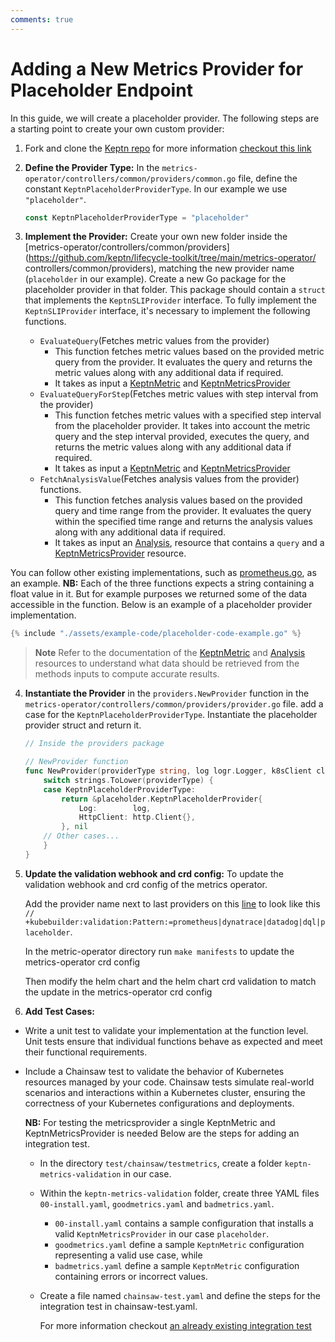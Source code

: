 ```yaml
---
comments: true
---
```


# Adding a New Metrics Provider for Placeholder Endpoint

In this guide, we will create a placeholder provider.
The following steps are a starting point to create your own custom provider:
<!-- markdownlint-disable MD007 -->

1. Fork and clone the [Keptn repo](https://github.com/keptn/lifecycle-toolkit)
  for more information [checkout this link](https://keptn.sh/stable/docs/contribute/general/git/fork-clone/)

2. **Define the Provider Type:** In the `metrics-operator/controllers/common/providers/common.go` file,
 define the constant `KeptnPlaceholderProviderType`.
  In our example we use `"placeholder"`.

    ```go
    const KeptnPlaceholderProviderType = "placeholder"
    ```

3. **Implement the Provider:** Create your own new folder inside the
  [metrics-operator/controllers/common/providers](<https://github.com/keptn/lifecycle-toolkit/tree/main/metrics-operator/>    controllers/common/providers),
  matching the new provider name (`placeholder` in our example).
  Create a new Go package for the placeholder provider in that folder.
  This package should contain a `struct` that implements the `KeptnSLIProvider` interface.
  To fully implement the `KeptnSLIProvider` interface, it's necessary to implement the following functions.
  
    * `EvaluateQuery`(Fetches metric values from the provider)
      * This function fetches metric values based on the provided
        metric query from the provider.
        It evaluates the query and returns the metric values
        along with any additional data if required.
      * It takes as input a [KeptnMetric](../../reference/crd-reference/metric.md)
        and [KeptnMetricsProvider](../../reference/crd-reference/metricsprovider.md)
    * `EvaluateQueryForStep`(Fetches metric values with step interval from the provider)
      * This function fetches metric values with a specified step interval from the placeholder provider.
        It takes into account the metric query and the step interval provided, executes the query,
        and returns the metric values along with any additional data if required.
      * It takes as input a [KeptnMetric](../../reference/crd-reference/metric.md)
        and [KeptnMetricsProvider](../../reference/crd-reference/metricsprovider.md)
    * `FetchAnalysisValue`(Fetches analysis values from the provider) functions.
      * This function fetches analysis values based on the provided query and time range from the
        provider.
        It evaluates the query within the specified time range and returns the analysis
        values along with any additional data if required.
      * It takes as input an [Analysis](../../reference/crd-reference/analysis.md),
        resource that contains a `query` and a
        [KeptnMetricsProvider](../../reference/crd-reference/metricsprovider.md) resource.

  You can follow other existing implementations,
  such as [prometheus.go](https://github.com/keptn/lifecycle-toolkit/blob/main/metrics-operator/controllers/common/providers/prometheus/prometheus.go),
  as an example.
  **NB:** Each of the three functions expects a string containing a float value in it.
  But for example purposes
           we returned some of the data accessible in the function.
  Below is an example of a placeholder provider implementation.

  ```go
  {% include "./assets/example-code/placeholder-code-example.go" %}
  ```

> **Note** Refer to the documentation of the
> [KeptnMetric](https://github.com/keptn/lifecycle-toolkit/blob/main/docs/docs/reference/crd-reference/metric.md)
> and
> [Analysis](https://github.com/keptn/lifecycle-toolkit/blob/main/docs/docs/reference/crd-reference/analysis.md)
> resources
> to understand what data should be retrieved from the methods inputs to compute accurate results.

4. **Instantiate the Provider** in the `providers.NewProvider` function
  in the `metrics-operator/controllers/common/providers/provider.go` file.
  add a case for the `KeptnPlaceholderProviderType`.
  Instantiate the placeholder provider struct and return it.

    ```go
    // Inside the providers package

    // NewProvider function
    func NewProvider(providerType string, log logr.Logger, k8sClient client.Client) (KeptnSLIProvider, error) {
        switch strings.ToLower(providerType) {
        case KeptnPlaceholderProviderType:
            return &placeholder.KeptnPlaceholderProvider{
                Log:        log,
                HttpClient: http.Client{},
            }, nil
        // Other cases...
        }
    }
    ```

5. **Update the validation webhook and crd config:** To update the validation webhook and crd config of the metrics operator.

   Add the provider name next to last providers on this
   [line](https://github.com/keptn/lifecycle-toolkit/blob/main/metrics-operator/api/v1beta1/keptnmetricsprovider_types.go#L29)
   to look like this
   `// +kubebuilder:validation:Pattern:=prometheus|dynatrace|datadog|dql|placeholder`.

   In the metric-operator directory run `make manifests` to update the metrics-operator crd config

   Then modify the helm chart and the helm chart crd validation to match the update in the metrics-operator crd config
  
6. **Add Test Cases:**

  * Write a unit test to validate your implementation at the function level.
        Unit tests ensure that individual
        functions behave as expected and meet their functional requirements.

  * Include a Chainsaw test to validate the behavior of Kubernetes resources managed by your code.
        Chainsaw tests simulate real-world scenarios and interactions within a Kubernetes cluster, ensuring
        the correctness of your Kubernetes configurations and deployments.

      **NB:** For testing the metricsprovider a single KeptnMetric and KeptnMetricsProvider is needed
      Below are the steps for adding an integration test.
    * In the directory `test/chainsaw/testmetrics`, create a folder `keptn-metrics-validation` in our case.
    * Within the `keptn-metrics-validation` folder, create three YAML files `00-install.yaml`, `goodmetrics.yaml`
            and `badmetrics.yaml`.
      * `00-install.yaml` contains a sample configuration that installs a valid `KeptnMetricsProvider`
              in our case `placeholder`.
      * `goodmetrics.yaml` define a sample `KeptnMetric` configuration representing a valid use case, while
      * `badmetrics.yaml` define a sample `KeptnMetric` configuration containing errors or incorrect values.
    * Create a file named `chainsaw-test.yaml` and define the steps for the integration test in chainsaw-test.yaml.

      For more information checkout [an already existing integration test](https://github.com/keptn/lifecycle-toolkit/tree/main/test/chainsaw/testmetrics/metrics)

<!-- markdownlint-enable MD007 -->
